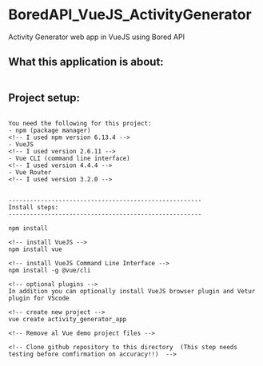 # BoredAPI_VueJS_ActivityGenerator
 Activity Generator web app in VueJS using Bored API


## What this application is about:
```

```


## Project setup:
```

You need the following for this project:
- npm (package manager) 
<!-- I used npm version 6.13.4 -->
- VueJS
<!-- I used version 2.6.11 -->
- Vue CLI (command line interface)
<!-- I used version 4.4.4 -->
- Vue Router
<!-- I used version 3.2.0 -->


------------------------------------------------------
Install steps:
------------------------------------------------------

npm install

<!-- install VueJS -->
npm install vue

<!-- install VueJS Command Line Interface -->
npm install -g @vue/cli

<!-- optional plugins -->
In addition you can optionally install VueJS browser plugin and Vetur plugin for VScode

<!-- create new project -->
vue create activity_generator_app

<!-- Remove al Vue demo project files -->

<!-- Clone github repository to this directory  (This step needs testing before comfirmation on accuracy!!)  -->


```


